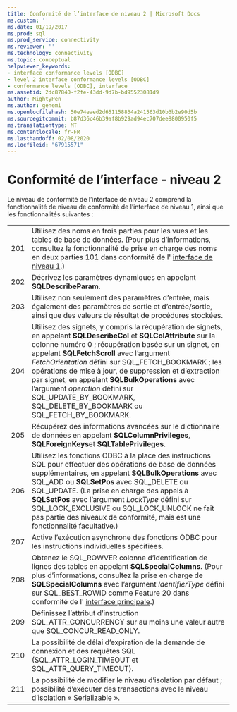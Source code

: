 ```yaml
---
title: Conformité de l’interface de niveau 2 | Microsoft Docs
ms.custom: ''
ms.date: 01/19/2017
ms.prod: sql
ms.prod_service: connectivity
ms.reviewer: ''
ms.technology: connectivity
ms.topic: conceptual
helpviewer_keywords:
- interface conformance levels [ODBC]
- level 2 interface conformance levels [ODBC]
- conformance levels [ODBC], interface
ms.assetid: 2dc87840-f2fe-43dd-9d7b-bd95523081d9
author: MightyPen
ms.author: genemi
ms.openlocfilehash: 50e74eaed2d651158834a241563d10b3b2e90d5b
ms.sourcegitcommit: b87d36c46b39af8b929ad94ec707dee8800950f5
ms.translationtype: MT
ms.contentlocale: fr-FR
ms.lasthandoff: 02/08/2020
ms.locfileid: "67915571"
---
```

# <a name="level-2-interface-conformance"></a>Conformité de l’interface - niveau 2
Le niveau de conformité de l’interface de niveau 2 comprend la fonctionnalité de niveau de conformité de l’interface de niveau 1, ainsi que les fonctionnalités suivantes :  
  
|||  
|-|-|  
|201|Utilisez des noms en trois parties pour les vues et les tables de base de données. (Pour plus d’informations, consultez la fonctionnalité de prise en charge des noms en deux parties 101 dans conformité de l' [interface de niveau 1](../../../odbc/reference/develop-app/level-1-interface-conformance.md).)|  
|202|Décrivez les paramètres dynamiques en appelant **SQLDescribeParam**.|  
|203|Utilisez non seulement des paramètres d’entrée, mais également des paramètres de sortie et d’entrée/sortie, ainsi que des valeurs de résultat de procédures stockées.|  
|204|Utilisez des signets, y compris la récupération de signets, en appelant **SQLDescribeCol** et **SQLColAttribute** sur la colonne numéro 0 ; récupération basée sur un signet, en appelant **SQLFetchScroll** avec l’argument *FetchOrientation* défini sur SQL_FETCH_BOOKMARK ; les opérations de mise à jour, de suppression et d’extraction par signet, en appelant **SQLBulkOperations** avec l’argument *operation* défini sur SQL_UPDATE_BY_BOOKMARK, SQL_DELETE_BY_BOOKMARK ou SQL_FETCH_BY_BOOKMARK.|  
|205|Récupérez des informations avancées sur le dictionnaire de données en appelant **SQLColumnPrivileges**, **SQLForeignKeys**et **SQLTablePrivileges**.|  
|206|Utilisez les fonctions ODBC à la place des instructions SQL pour effectuer des opérations de base de données supplémentaires, en appelant **SQLBulkOperations** avec SQL_ADD ou **SQLSetPos** avec SQL_DELETE ou SQL_UPDATE. (La prise en charge des appels à **SQLSetPos** avec l’argument *LockType* défini sur SQL_LOCK_EXCLUSIVE ou SQL_LOCK_UNLOCK ne fait pas partie des niveaux de conformité, mais est une fonctionnalité facultative.)|  
|207|Active l’exécution asynchrone des fonctions ODBC pour les instructions individuelles spécifiées.|  
|208|Obtenez le SQL_ROWVER colonne d’identification de lignes des tables en appelant **SQLSpecialColumns**. (Pour plus d’informations, consultez la prise en charge de **SQLSpecialColumns** avec l’argument *IdentifierType* défini sur SQL_BEST_ROWID comme Feature 20 dans conformité de l' [interface principale](../../../odbc/reference/develop-app/core-interface-conformance.md).)|  
|209|Définissez l’attribut d’instruction SQL_ATTR_CONCURRENCY sur au moins une valeur autre que SQL_CONCUR_READ_ONLY.|  
|210|La possibilité de délai d’expiration de la demande de connexion et des requêtes SQL (SQL_ATTR_LOGIN_TIMEOUT et SQL_ATTR_QUERY_TIMEOUT).|  
|211|La possibilité de modifier le niveau d’isolation par défaut ; possibilité d’exécuter des transactions avec le niveau d’isolation « Serializable ».|
